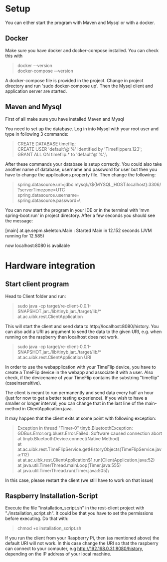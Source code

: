 
# Setup

You can either start the program with Maven and Mysql or with a docker.

## Docker

Make sure you have docker and docker-compose installed. You can check this with 
>docker --version\
>docker-compose --version

A docker-compose file is provided in the project. Change in project directory and 
run 'sudo docker-compose up'. Then the Mysql client and application server are started.

## Maven and Mysql

First of all make sure you have installed Maven and Mysql

You need to set up the database. Log in into Mysql with your root user
and type in following 3 commands:

>CREATE DATABASE timeflip;\
>CREATE USER 'default'@'%' identified by 'Timeflippers.123';\
>GRANT ALL ON timeflip.* to 'default'@'%';\

After these commands your database is setup correctly. You could also 
take another name of database, username and password for user but then you have
to change the applications.property file. Then change the following:

>spring.datasource.url=jdbc:mysql://${MYSQL_HOST:localhost}:3306/<nameOfDatabase>?serverTimezone=UTC\
>spring.datasource.username=<yourUsername>\
>spring.datasource.password=<yourPassword>\

You can now start the program in your IDE or in the terminal with 'mvn spring-boot:run' in 
project directory. After a few seconds you should see the message:

[main] at.qe.sepm.skeleton.Main  : Started Main in 12.152 seconds (JVM running for 12.585)

now localhost:8080 is available


# Hardware integration

## Start client program

Head to Client folder and run:

>sudo java -cp target/re-client-0.0.1-SNAPSHOT.jar:./lib/tinyb.jar:./target/lib/* at.ac.uibk.rest.ClientApplication

This will start the client and send data to http://localhost:8080/history. You can also add a URI as argument to send
the data to the given URI, e.g. when running on the raspberry then localhost does not work. 

>sudo java -cp target/re-client-0.0.1-SNAPSHOT.jar:./lib/tinyb.jar:./target/lib/* at.ac.uibk.rest.ClientApplication URI

In order to use the webapplication with your TimeFlip device, you have to create a TmeFlip device in the webapp and 
associate it with a user. Also check, if the devicename of your TimeFlip contains the substring "timeflip" (caseinsensitive).

The client is meant to run permanently and send data every half an hour (just for now to get a better testing experience).
If you wish to have a smaller or longer interval, you can change that in the last line of the main-method in ClientApplication.java. 

It may happen that the client exits at some point with following exception: 

>Exception in thread "Timer-0" tinyb.BluetoothException: GDBus.Error:org.bluez.Error.Failed: Software caused connection abort\
>	at tinyb.BluetoothDevice.connect(Native Method)\
>	at at.ac.uibk.rest.TimeFlipService.getHistoryObjects(TimeFlipService.java:112)\
>	at at.ac.uibk.rest.ClientApplication$1.run(ClientApplication.java:52)\
>	at java.util.TimerThread.mainLoop(Timer.java:555)\
>	at java.util.TimerThread.run(Timer.java:505)\

In this case, please restart the client (we still have to work on that issue)

## Raspberry Installation-Script

Execute the file "installation_script.sh" in the rest-client project with "./installation_script.sh". It could be that you have to set 
the permissions before executing. Do that with:

>chmod +x installation_script.sh

If you run the client from your Raspberry Pi, then (as mentioned above) the default URI will not work. In this case change the 
URI so that the raspberry can connect to your computer, e.g http://192.168.0.31:8080/history, depending on the IP address
of your local machine.














